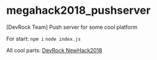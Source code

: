 # megahack2018_pushserver
[DevRock Team] Push server for some cool platform

For start:
`npm i`
`node index.js`


All cool parts:
[DevRock NewHack2018](https://github.com/ulanzetz/newhack2018)
